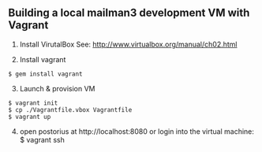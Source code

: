 Building a local mailman3 development VM with Vagrant
-------

  1) Install VirutalBox 
	See: http://www.virtualbox.org/manual/ch02.html

  2) Install vagrant

    $ gem install vagrant

  3) Launch & provision VM

	$ vagrant init
	$ cp ./Vagrantfile.vbox Vagrantfile
	$ vagrant up
	
  4) open postorius at http://localhost:8080 or login into the virtual machine:
	$ vagrant ssh